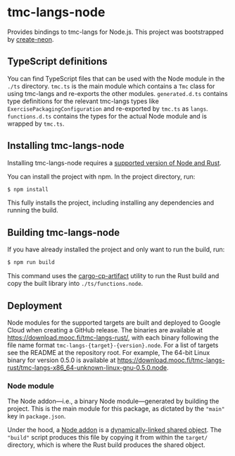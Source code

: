 # tmc-langs-node

Provides bindings to tmc-langs for Node.js. This project was bootstrapped by [create-neon](https://www.npmjs.com/package/create-neon).

## TypeScript definitions

You can find TypeScript files that can be used with the Node module in the `./ts` directory. `tmc.ts` is the main module which contains a `Tmc` class for using tmc-langs and re-exports the other modules. `generated.d.ts` contains type definitions for the relevant tmc-langs types like `ExercisePackagingConfiguration` and re-exported by `tmc.ts` as `langs`. `functions.d.ts` contains the types for the actual Node module and is wrapped by `tmc.ts`.

## Installing tmc-langs-node

Installing tmc-langs-node requires a [supported version of Node and Rust](https://github.com/neon-bindings/neon#platform-support).

You can install the project with npm. In the project directory, run:

```sh
$ npm install
```

This fully installs the project, including installing any dependencies and running the build.

## Building tmc-langs-node

If you have already installed the project and only want to run the build, run:

```sh
$ npm run build
```

This command uses the [cargo-cp-artifact](https://github.com/neon-bindings/cargo-cp-artifact) utility to run the Rust build and copy the built library into `./ts/functions.node`.

## Deployment

Node modules for the supported targets are built and deployed to Google Cloud when creating a GitHub release. The binaries are available at https://download.mooc.fi/tmc-langs-rust/, with each binary following the file name format `tmc-langs-{target}-{version}.node`. For a list of targets see the README at the repository root. For example, The 64-bit Linux binary for version 0.5.0 is available at https://download.mooc.fi/tmc-langs-rust/tmc-langs-x86_64-unknown-linux-gnu-0.5.0.node.

### Node module

The Node addon—i.e., a binary Node module—generated by building the project. This is the main module for this package, as dictated by the `"main"` key in `package.json`.

Under the hood, a [Node addon](https://nodejs.org/api/addons.html) is a [dynamically-linked shared object](https://en.wikipedia.org/wiki/Library_(computing)#Shared_libraries). The `"build"` script produces this file by copying it from within the `target/` directory, which is where the Rust build produces the shared object.
